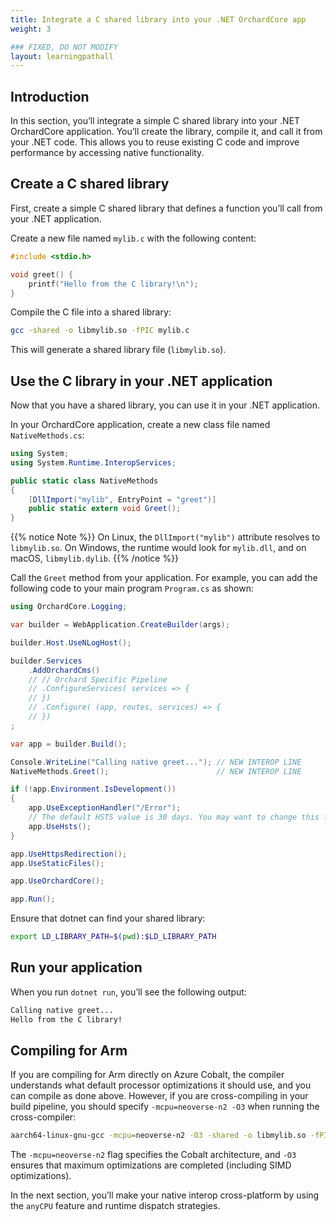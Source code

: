```yaml
---
title: Integrate a C shared library into your .NET OrchardCore app 
weight: 3

### FIXED, DO NOT MODIFY
layout: learningpathall
---
```


## Introduction

In this section, you’ll integrate a simple C shared library into your .NET OrchardCore application. You’ll create the library, compile it, and call it from your .NET code. This allows you to reuse existing C code and improve performance by accessing native functionality.

## Create a C shared library

First, create a simple C shared library that defines a function you’ll call from your .NET application.

Create a new file named `mylib.c` with the following content:

```c
#include <stdio.h>

void greet() {
    printf("Hello from the C library!\n");
}
```

Compile the C file into a shared library:

```bash
gcc -shared -o libmylib.so -fPIC mylib.c
```

   This will generate a shared library file (`libmylib.so`).

## Use the C library in your .NET application

Now that you have a shared library, you can use it in your .NET application.

In your OrchardCore application, create a new class file named `NativeMethods.cs`:

```csharp
using System;
using System.Runtime.InteropServices;

public static class NativeMethods
{
    [DllImport("mylib", EntryPoint = "greet")]
    public static extern void Greet();
}
```
{{% notice Note %}}
On Linux, the `DllImport("mylib")` attribute resolves to `libmylib.so`. On Windows, the runtime would look for `mylib.dll`, and on macOS, `libmylib.dylib`.
{{% /notice %}}

Call the `Greet` method from your application. For example, you can add the following code to your main program `Program.cs` as shown:

```csharp
using OrchardCore.Logging;

var builder = WebApplication.CreateBuilder(args);

builder.Host.UseNLogHost();

builder.Services
    .AddOrchardCms()
    // // Orchard Specific Pipeline
    // .ConfigureServices( services => {
    // })
    // .Configure( (app, routes, services) => {
    // })
;

var app = builder.Build();

Console.WriteLine("Calling native greet..."); // NEW INTEROP LINE
NativeMethods.Greet();                        // NEW INTEROP LINE

if (!app.Environment.IsDevelopment())
{
    app.UseExceptionHandler("/Error");
    // The default HSTS value is 30 days. You may want to change this for production scenarios, see https://aka.ms/aspnetcore-hsts.
    app.UseHsts();
}

app.UseHttpsRedirection();
app.UseStaticFiles();

app.UseOrchardCore();

app.Run();
```

Ensure that dotnet can find your shared library:

```bash
export LD_LIBRARY_PATH=$(pwd):$LD_LIBRARY_PATH
```

## Run your application

When you run `dotnet run`, you’ll see the following output:

```bash
Calling native greet...
Hello from the C library!
```

## Compiling for Arm

If you are compiling for Arm directly on Azure Cobalt, the compiler understands what default processor optimizations it should use, and you can compile as done above. However, if you are cross-compiling in your build pipeline, you should specify `-mcpu=neoverse-n2 -O3` when running the cross-compiler:

```bash
aarch64-linux-gnu-gcc -mcpu=neoverse-n2 -O3 -shared -o libmylib.so -fPIC mylib.c
```

The `-mcpu=neoverse-n2` flag specifies the Cobalt architecture, and `-O3` ensures that maximum optimizations are completed (including SIMD optimizations).

In the next section, you’ll make your native interop cross-platform by using the `anyCPU` feature and runtime dispatch strategies.
